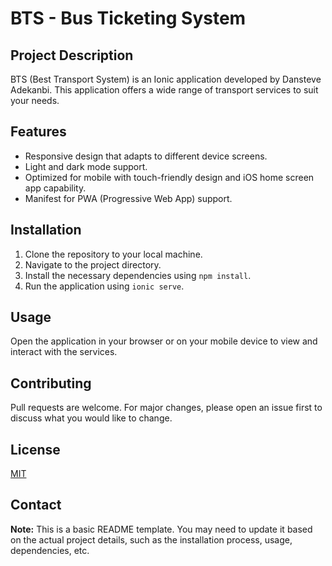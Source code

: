 # BTS - Bus Ticketing System

## Project Description

BTS (Best Transport System) is an Ionic application developed by Dansteve Adekanbi. This application offers a wide range of transport services to suit your needs.

## Features

- Responsive design that adapts to different device screens.
- Light and dark mode support.
- Optimized for mobile with touch-friendly design and iOS home screen app capability.
- Manifest for PWA (Progressive Web App) support.

## Installation

1. Clone the repository to your local machine.
2. Navigate to the project directory.
3. Install the necessary dependencies using `npm install`.
4. Run the application using `ionic serve`.

## Usage

Open the application in your browser or on your mobile device to view and interact with the services.

## Contributing

Pull requests are welcome. For major changes, please open an issue first to discuss what you would like to change.

## License

[MIT](https://choosealicense.com/licenses/mit/)

## Contact


**Note:** This is a basic README template. You may need to update it based on the actual project details, such as the installation process, usage, dependencies, etc.
